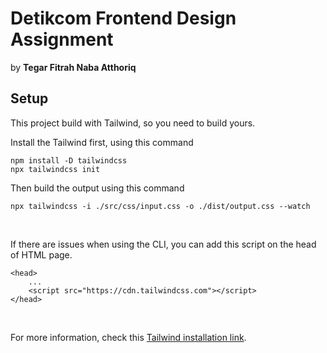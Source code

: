 # Detikcom Frontend Design Assignment

by **Tegar Fitrah Naba Atthoriq**

## Setup
This project build with Tailwind, so you need to build yours.

Install the Tailwind first, using this command

    npm install -D tailwindcss
    npx tailwindcss init

Then build the output using this command

    npx tailwindcss -i ./src/css/input.css -o ./dist/output.css --watch

<br>

If there are issues when using the CLI, you can add this script on the head of HTML page.

    <head>
        ...
        <script src="https://cdn.tailwindcss.com"></script>
    </head>

<br>

For more information, check this [Tailwind installation link](https://tailwindcss.com/docs/installation).